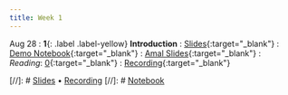 ```yaml
---
title: Week 1
---
```


Aug 28
: **1**{: .label .label-yellow} **Introduction**
: [Slides](https://docs.google.com/presentation/d/1eeTnqDYO2cg7oaDa1YKmJmCQu6qv4Oo-N1vx75KQiYc/edit?usp=sharing){:target="_blank"} 
: [Demo Notebook](https://datahub.berkeley.edu/hub/user-redirect/git-pull?repo=https%3A%2F%2Fgithub.com%2Fdata-88e%2Ffa24-materials&branch=main&urlpath=tree%2Ffa24-materials%2Flec%2Flec01%2Flec01.ipynb){:target="_blank"}
: [Amal Slides](https://docs.google.com/presentation/d/1BN9cpdP8AVyUEa6fJqBHpQz5x-lfmjL16WaybbomRxo/edit?usp=sharing){:target="_blank"}
: *Reading*: [0](https://data88e.org/textbook/content/00-intro/index.html){:target="_blank"}
: [Recording](https://kaltura.berkeley.edu/channel/Data%2B88E%2B-%2BFall%2B24/355165842){:target="_blank"}


[//]: # [Slides]() &#8226; [Recording]()
[//]: # [Notebook]()

